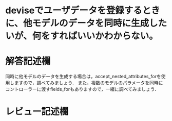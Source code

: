 # deviseでユーザデータを登録するときに、他モデルのデータを同時に生成したいが、何をすればいいかわからない。
# 解答記述欄

同時に他モデルのデータを生成する場合は，accept_nested_attributes_forを使用しますので，調べてみましょう．
また，複数のモデルのパラメータを同時にコントローラーに渡すfields_forもありますので，一緒に調べてみましょう．





# レビュー記述欄
